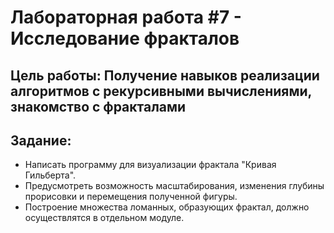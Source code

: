 # Лабораторная работа #7 - Исследование фракталов

## Цель работы: Получение навыков реализации алгоритмов с рекурсивными вычислениями, знакомство с фракталами

## Задание:
- Написать программу для визуализации фрактала "Кривая Гильберта".
- Предусмотреть возможность масштабирования, изменения глубины прорисовки и перемещения полученной фигуры.
- Построение множества ломанных, образующих фрактал, должно осуществлятся в отдельном модуле.